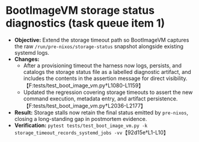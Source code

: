 # BootImageVM storage status diagnostics (task queue item 1)

- **Objective:** Extend the storage timeout path so BootImageVM captures the raw `/run/pre-nixos/storage-status` snapshot alongside existing systemd logs.
- **Changes:**
  - After a provisioning timeout the harness now logs, persists, and catalogs the storage status file as a labelled diagnostic artifact, and includes the contents in the assertion message for direct visibility.【F:tests/test_boot_image_vm.py†L1080-L1159】
  - Updated the regression covering storage timeouts to assert the new command execution, metadata entry, and artifact persistence.【F:tests/test_boot_image_vm.py†L2036-L2177】
- **Result:** Storage stalls now retain the final status emitted by `pre-nixos`, closing a long-standing gap in postmortem evidence.
- **Verification:** `pytest tests/test_boot_image_vm.py -k storage_timeout_records_systemd_jobs -vv`【92d15e†L1-L10】
